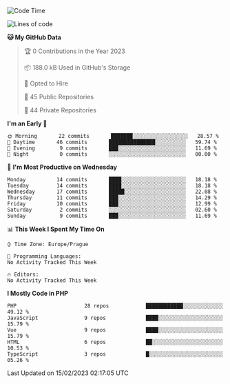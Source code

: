 <!--START_SECTION:waka-->
![Code Time](http://img.shields.io/badge/Code%20Time-1%2C583%20hrs%2058%20mins-blue)

![Lines of code](https://img.shields.io/badge/From%20Hello%20World%20I%27ve%20Written-175%20Thousand%20lines%20of%20code-blue)

**🐱 My GitHub Data** 

> 🏆 0 Contributions in the Year 2023
 > 
> 📦 188.0 kB Used in GitHub's Storage 
 > 
> 💼 Opted to Hire
 > 
> 📜 45 Public Repositories 
 > 
> 🔑 44 Private Repositories  
 > 
**I'm an Early 🐤** 

```text
🌞 Morning       22 commits       ███████░░░░░░░░░░░░░░░░░░   28.57 % 
🌆 Daytime       46 commits       ███████████████░░░░░░░░░░   59.74 % 
🌃 Evening        9 commits       ███░░░░░░░░░░░░░░░░░░░░░░   11.69 % 
🌙 Night          0 commits       ░░░░░░░░░░░░░░░░░░░░░░░░░   00.00 % 

```
📅 **I'm Most Productive on Wednesday** 

```text
Monday          14 commits       ████░░░░░░░░░░░░░░░░░░░░░   18.18 % 
Tuesday         14 commits       ████░░░░░░░░░░░░░░░░░░░░░   18.18 % 
Wednesday       17 commits       █████░░░░░░░░░░░░░░░░░░░░   22.08 % 
Thursday        11 commits       ███░░░░░░░░░░░░░░░░░░░░░░   14.29 % 
Friday          10 commits       ███░░░░░░░░░░░░░░░░░░░░░░   12.99 % 
Saturday         2 commits       ░░░░░░░░░░░░░░░░░░░░░░░░░   02.60 % 
Sunday           9 commits       ███░░░░░░░░░░░░░░░░░░░░░░   11.69 % 

```


📊 **This Week I Spent My Time On** 

```text
⌚︎ Time Zone: Europe/Prague

💬 Programming Languages: 
No Activity Tracked This Week

🔥 Editors: 
No Activity Tracked This Week

```

**I Mostly Code in PHP** 

```text
PHP                      28 repos            ████████████░░░░░░░░░░░░░   49.12 % 
JavaScript               9 repos             ████░░░░░░░░░░░░░░░░░░░░░   15.79 % 
Vue                      9 repos             ████░░░░░░░░░░░░░░░░░░░░░   15.79 % 
HTML                     6 repos             ██░░░░░░░░░░░░░░░░░░░░░░░   10.53 % 
TypeScript               3 repos             █░░░░░░░░░░░░░░░░░░░░░░░░   05.26 % 

```



 Last Updated on 15/02/2023 02:17:05 UTC
<!--END_SECTION:waka-->
<!--
**AlexKratky/AlexKratky** is a ✨ _special_ ✨ repository because its `README.md` (this file) appears on your GitHub profile.

Here are some ideas to get you started:

- 🔭 I’m currently working on ...
- 🌱 I’m currently learning ...
- 👯 I’m looking to collaborate on ...
- 🤔 I’m looking for help with ...
- 💬 Ask me about ...
- 📫 How to reach me: ...
- 😄 Pronouns: ...
- ⚡ Fun fact: ...
-->
